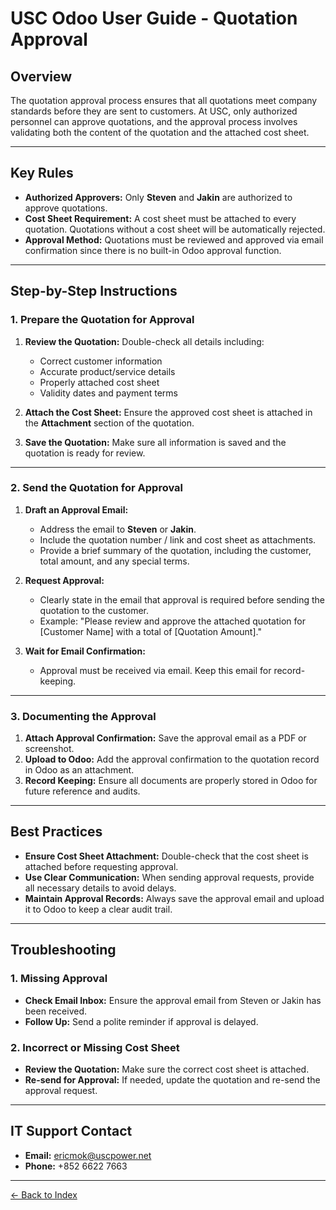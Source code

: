 # USC Odoo User Guide - Quotation Approval

## Overview
The quotation approval process ensures that all quotations meet company standards before they are sent to customers. At USC, only authorized personnel can approve quotations, and the approval process involves validating both the content of the quotation and the attached cost sheet.

---

## Key Rules

- **Authorized Approvers:** Only **Steven** and **Jakin** are authorized to approve quotations.
- **Cost Sheet Requirement:** A cost sheet must be attached to every quotation. Quotations without a cost sheet will be automatically rejected.
- **Approval Method:** Quotations must be reviewed and approved via email confirmation since there is no built-in Odoo approval function.

---

## Step-by-Step Instructions

### 1. Prepare the Quotation for Approval

1. **Review the Quotation:** Double-check all details including:
      - Correct customer information
      - Accurate product/service details
      - Properly attached cost sheet
      - Validity dates and payment terms

2. **Attach the Cost Sheet:** Ensure the approved cost sheet is attached in the **Attachment** section of the quotation.

3. **Save the Quotation:** Make sure all information is saved and the quotation is ready for review.

---

### 2. Send the Quotation for Approval

1. **Draft an Approval Email:**
      - Address the email to **Steven** or **Jakin**.
      - Include the quotation number / link and cost sheet as attachments.
      - Provide a brief summary of the quotation, including the customer, total amount, and any special terms.

2. **Request Approval:**
      - Clearly state in the email that approval is required before sending the quotation to the customer.
      - Example: "Please review and approve the attached quotation for [Customer Name] with a total of [Quotation Amount]."

3. **Wait for Email Confirmation:**
      - Approval must be received via email. Keep this email for record-keeping.

---

### 3. Documenting the Approval

1. **Attach Approval Confirmation:** Save the approval email as a PDF or screenshot.
2. **Upload to Odoo:** Add the approval confirmation to the quotation record in Odoo as an attachment.
3. **Record Keeping:** Ensure all documents are properly stored in Odoo for future reference and audits.

---

## Best Practices

- **Ensure Cost Sheet Attachment:** Double-check that the cost sheet is attached before requesting approval.
- **Use Clear Communication:** When sending approval requests, provide all necessary details to avoid delays.
- **Maintain Approval Records:** Always save the approval email and upload it to Odoo to keep a clear audit trail.

---

## Troubleshooting

### 1. Missing Approval
- **Check Email Inbox:** Ensure the approval email from Steven or Jakin has been received.
- **Follow Up:** Send a polite reminder if approval is delayed.

### 2. Incorrect or Missing Cost Sheet
- **Review the Quotation:** Make sure the correct cost sheet is attached.
- **Re-send for Approval:** If needed, update the quotation and re-send the approval request.

---

## IT Support Contact

- **Email:** [ericmok@uscpower.net](mailto:ericmok@uscpower.net)
- **Phone:** +852 6622 7663

---

[<- Back to Index](../../user-guide.index.md)

